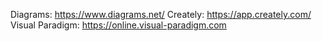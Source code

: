 
Diagrams: https://www.diagrams.net/
Creately: https://app.creately.com/
Visual Paradigm: https://online.visual-paradigm.com
